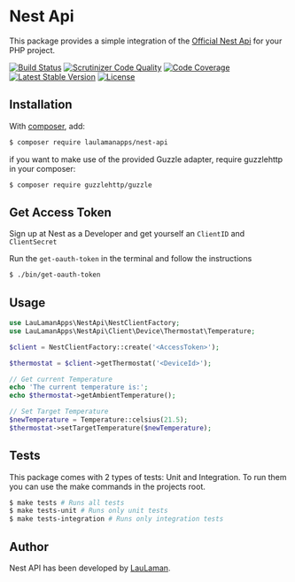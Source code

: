 Nest Api
===============
This package provides a simple integration of the [Official Nest Api][nest-api-documentation] for your PHP project.

[![Build Status](https://scrutinizer-ci.com/g/LauLamanApps/NestApi/badges/build.png?b=master)](https://scrutinizer-ci.com/g/LauLamanApps/NestApi/build-status/master)
[![Scrutinizer Code Quality](https://scrutinizer-ci.com/g/LauLamanApps/NestApi/badges/quality-score.png?b=master)](https://scrutinizer-ci.com/g/LauLamanApps/NestApi/?branch=master)
[![Code Coverage](https://scrutinizer-ci.com/g/LauLamanApps/NestApi/badges/coverage.png?b=master)](https://scrutinizer-ci.com/g/LauLamanApps/NestApi/?branch=master)
[![Latest Stable Version](https://poser.pugx.org/LauLamanApps/nest-api/v/stable)](https://packagist.org/packages/LauLamanApps/nest-api)
[![License](https://poser.pugx.org/LauLamanApps/nest-api/license)](https://packagist.org/packages/LauLamanApps/nest-api)

Installation
------------
With [composer](http://packagist.org), add:

```bash
$ composer require laulamanapps/nest-api
```

if you want to make use of the provided Guzzle adapter, require guzzlehttp in your composer:

```bash
$ composer require guzzlehttp/guzzle
```

Get Access Token
-----
Sign up at Nest as a Developer and get yourself an `ClientID` and `ClientSecret`

Run the `get-oauth-token` in the terminal and follow the instructions

```bash
$ ./bin/get-oauth-token
```

Usage
-----

```php
use LauLamanApps\NestApi\NestClientFactory;
use LauLamanApps\NestApi\Client\Device\Thermostat\Temperature;

$client = NestClientFactory::create('<AccessToken>');

$thermostat = $client->getThermostat('<DeviceId>');

// Get current Temperature
echo 'The current temperature is:';
echo $thermostat->getAmbientTemperature();

// Set Target Temperature
$newTemperature = Temperature::celsius(21.5);
$thermostat->setTargetTemperature($newTemperature);

```

Tests
-----

This package comes with 2 types of tests: Unit and Integration.
To run them you can use the make commands in the projects root.

```bash
$ make tests # Runs all tests
$ make tests-unit # Runs only unit tests
$ make tests-integration # Runs only integration tests
```

Author
-------

Nest API has been developed by [LauLaman].

[nest-api-documentation]: https://developers.nest.com/documentation
[LauLaman]: https://github.com/LauLaman
